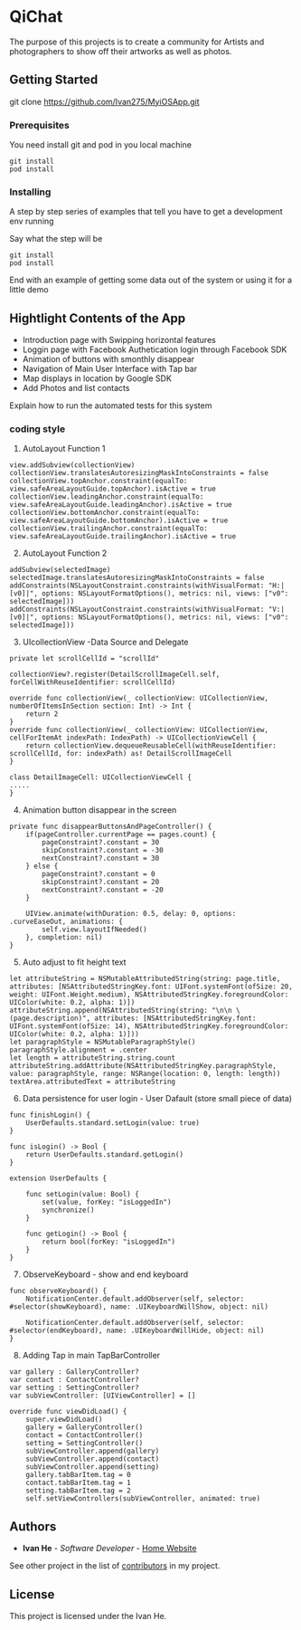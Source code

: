 # QiChat

The purpose of this projects is to create a community for Artists and photographers to show off their artworks as well as photos.

## Getting Started

git clone https://github.com/Ivan275/MyiOSApp.git

### Prerequisites

You need install git and pod in you local machine

```
git install
pod install
```

### Installing

A step by step series of examples that tell you have to get a development env running

Say what the step will be

```
git install
pod install
```


End with an example of getting some data out of the system or using it for a little demo

## Hightlight Contents of the App

* Introduction page with Swipping horizontal features
* Loggin page with Facebook Authetication login through Facebook SDK
* Animation of buttons with smonthly disappear
* Navigation of Main User Interface with Tap bar
* Map displays in location by Google SDK
* Add Photos and list contacts

Explain how to run the automated tests for this system

###  coding style

1. AutoLayout Function 1

```
view.addSubview(collectionView)
collectionView.translatesAutoresizingMaskIntoConstraints = false
collectionView.topAnchor.constraint(equalTo: view.safeAreaLayoutGuide.topAnchor).isActive = true
collectionView.leadingAnchor.constraint(equalTo: view.safeAreaLayoutGuide.leadingAnchor).isActive = true
collectionView.bottomAnchor.constraint(equalTo: view.safeAreaLayoutGuide.bottomAnchor).isActive = true
collectionView.trailingAnchor.constraint(equalTo: view.safeAreaLayoutGuide.trailingAnchor).isActive = true

```
2. AutoLayout Function 2

```
addSubview(selectedImage)
selectedImage.translatesAutoresizingMaskIntoConstraints = false
addConstraints(NSLayoutConstraint.constraints(withVisualFormat: "H:|[v0]|", options: NSLayoutFormatOptions(), metrics: nil, views: ["v0": selectedImage]))
addConstraints(NSLayoutConstraint.constraints(withVisualFormat: "V:|[v0]|", options: NSLayoutFormatOptions(), metrics: nil, views: ["v0": selectedImage]))
```

3. UIcollectionView -Data Source and Delegate

```
private let scrollCellId = "scrollId"

collectionView?.register(DetailScrollImageCell.self, forCellWithReuseIdentifier: scrollCellId)

override func collectionView(_ collectionView: UICollectionView, numberOfItemsInSection section: Int) -> Int {
	return 2
}
override func collectionView(_ collectionView: UICollectionView, cellForItemAt indexPath: IndexPath) -> UICollectionViewCell {
	return collectionView.dequeueReusableCell(withReuseIdentifier: scrollCellId, for: indexPath) as! DetailScrollImageCell
}

class DetailImageCell: UICollectionViewCell {
.....
}

```
4. Animation button disappear in the screen

```
private func disappearButtonsAndPageController() {
	if(pageController.currentPage == pages.count) {
		pageConstraint?.constant = 30
		skipConstraint?.constant = -30
		nextConstraint?.constant = 30
	} else {
		pageConstraint?.constant = 0
		skipConstraint?.constant = 20
		nextConstraint?.constant = -20
	}

	UIView.animate(withDuration: 0.5, delay: 0, options: .curveEaseOut, animations: {
		self.view.layoutIfNeeded()
	}, completion: nil)
}

```

5. Auto adjust to fit height text
```
let attributeString = NSMutableAttributedString(string: page.title, attributes: [NSAttributedStringKey.font: UIFont.systemFont(ofSize: 20, weight: UIFont.Weight.medium), NSAttributedStringKey.foregroundColor: UIColor(white: 0.2, alpha: 1)])
attributeString.append(NSAttributedString(string: "\n\n \(page.description)", attributes: [NSAttributedStringKey.font: UIFont.systemFont(ofSize: 14), NSAttributedStringKey.foregroundColor: UIColor(white: 0.2, alpha: 1)]))
let paragraphStyle = NSMutableParagraphStyle()
paragraphStyle.alignment = .center
let length = attributeString.string.count
attributeString.addAttribute(NSAttributedStringKey.paragraphStyle, value: paragraphStyle, range: NSRange(location: 0, length: length))
textArea.attributedText = attributeString
```
6. Data persistence for user login - User Dafault (store small piece of data)

```
func finishLogin() {
	UserDefaults.standard.setLogin(value: true)
}

func isLogin() -> Bool {
	return UserDefaults.standard.getLogin()
}

extension UserDefaults {

	func setLogin(value: Bool) {
		set(value, forKey: "isLoggedIn")
		synchronize()
	}

	func getLogin() -> Bool {
		return bool(forKey: "isLoggedIn")
	}
}
```

7. ObserveKeyboard - show and end keyboard

```
func observeKeyboard() {
	NotificationCenter.default.addObserver(self, selector: #selector(showKeyboard), name: .UIKeyboardWillShow, object: nil)

	NotificationCenter.default.addObserver(self, selector: #selector(endKeyboard), name: .UIKeyboardWillHide, object: nil)
}
```
8. Adding Tap in main TapBarController

```
var gallery : GalleryController?
var contact : ContactController?
var setting : SettingController?
var subViewController: [UIViewController] = []

override func viewDidLoad() {
	super.viewDidLoad()
	gallery = GalleryController()
	contact = ContactController()
	setting = SettingController()
	subViewController.append(gallery)
	subViewController.append(contact)
	subViewController.append(setting)
	gallery.tabBarItem.tag = 0
	contact.tabBarItem.tag = 1
	setting.tabBarItem.tag = 2
	self.setViewControllers(subViewController, animated: true)

```

## Authors

* **Ivan He** - *Software Developer* - [Home Website](www.dreampacers.com)

See other project in the list of [contributors](http://www.dreampacers.com/posts/) in my project.

## License

This project is licensed under the Ivan He.


